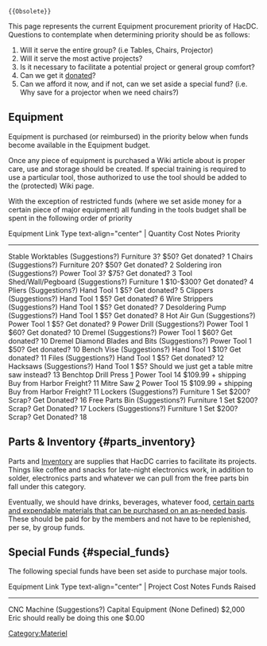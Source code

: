 ```{=mediawiki}
{{Obsolete}}
```
This page represents the current Equipment procurement priority of
HacDC. Questions to contemplate when determining priority should be as
follows:

1.  Will it serve the entire group? (i.e Tables, Chairs, Projector)
2.  Will it serve the most active projects?
3.  Is it necessary to facilitate a potential project or general group
    comfort?
4.  Can we get it [donated](Donation)?
5.  Can we afford it now, and if not, can we set aside a special fund?
    (i.e. Why save for a projector when we need chairs?)

## Equipment

Equipment is purchased (or reimbursed) in the priority below when funds
become available in the Equipment budget.

Once any piece of equipment is purchased a Wiki article about is proper
care, use and storage should be created. If special training is required
to use a particular tool, those authorized to use the tool should be
added to the (protected) Wiki page.

With the exception of restricted funds (where we set aside money for a
certain piece of major equipment) all funding in the tools budget shall
be spent in the following order of priority

  Equipment                        Link                                                                          Type         text-align="center" \| Quantity   Cost                  Notes                                           Priority
  -------------------------------- ----------------------------------------------------------------------------- ------------ --------------------------------- --------------------- ----------------------------------------------- ----------
  Stable Worktables                (Suggestions?)                                                                Furniture    3?                                \$50?                 Get donated?                                    1
  Chairs                           (Suggestions?)                                                                Furniture    20?                               \$50?                 Get donated?                                    2
  Soldering iron                   (Suggestions?)                                                                Power Tool   3?                                \$75?                 Get donated?                                    3
  Tool Shed/Wall/Pegboard          (Suggestions?)                                                                Furniture    1                                 \$10-\$300?           Get donated?                                    4
  Pliers                           (Suggestions?)                                                                Hand Tool    1                                 \$5?                  Get donated?                                    5
  Clippers                         (Suggestions?)                                                                Hand Tool    1                                 \$5?                  Get donated?                                    6
  Wire Strippers                   (Suggestions?)                                                                Hand Tool    1                                 \$5?                  Get donated?                                    7
  Desoldering Pump                 (Suggestions?)                                                                Hand Tool    1                                 \$5?                  Get donated?                                    8
  Hot Air Gun                      (Suggestions?)                                                                Power Tool   1                                 \$5?                  Get donated?                                    9
  Power Drill                      (Suggestions?)                                                                Power Tool   1                                 \$60?                 Get donated?                                    10
  Dremel                           (Suggestions?)                                                                Power Tool   1                                 \$60?                 Get donated?                                    10
  Dremel Diamond Blades and Bits   (Suggestions?)                                                                Power Tool   1                                 \$50?                 Get donated?                                    10
  Bench Vise                       (Suggestions?)                                                                Hand Tool    1                                 \$10?                 Get donated?                                    11
  Files                            (Suggestions?)                                                                Hand Tool    1                                 \$5?                  Get donated?                                    12
  Hacksaws                         (Suggestions?)                                                                Hand Tool    1                                 \$5?                  Should we just get a table mitre saw instead?   13
  Benchtop Drill Press             [1](http://www.harborfreight.com/cpi/ctaf/displayitem.taf?Itemnumber=44836)   Power Tool   14                                \$109.99 + shipping   Buy from Harbor Freight?                        11
  Mitre Saw                        [2](http://www.harborfreight.com/cpi/ctaf/displayitem.taf?Itemnumber=91852)   Power Tool   15                                \$109.99 + shipping   Buy from Harbor Freight?                        11
  Lockers                          (Suggestions?)                                                                Furniture    1 Set                             \$200?                Scrap? Get Donated?                             16
  Free Parts Bin                   (Suggestions?)                                                                Furniture    1 Set                             \$200?                Scrap? Get Donated?                             17
  Lockers                          (Suggestions?)                                                                Furniture    1 Set                             \$200?                Scrap? Get Donated?                             18
                                                                                                                                                                                                                                      

## Parts & Inventory {#parts_inventory}

Parts and [Inventory](Inventory) are supplies that HacDC
carries to facilitate its projects. Things like coffee and snacks for
late-night electronics work, in addition to solder, electronics parts
and whatever we can pull from the free parts bin fall under this
category.

Eventually, we should have drinks, beverages, whatever food, [certain
parts and expendable materials that can be purchased on an as-needed
basis](Components_Store). These should be paid for by the
members and not have to be replenished, per se, by group funds.

## Special Funds {#special_funds}

The following special funds have been set aside to purchase major tools.

  Equipment     Link             Type                text-align="center" \| Project   Cost      Notes                                  Funds Raised
  ------------- ---------------- ------------------- -------------------------------- --------- -------------------------------------- --------------
  CNC Machine   (Suggestions?)   Capital Equipment   (None Defined)                   \$2,000   Eric should really be doing this one   \$0.00
                                                                                                                                       

[Category:Materiel](Category:Materiel)
